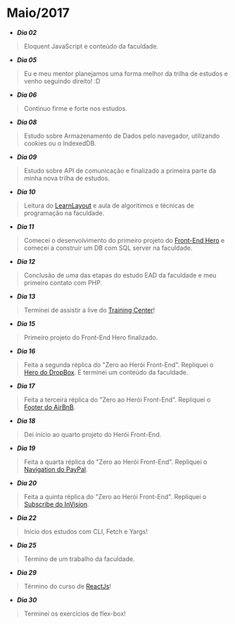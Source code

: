 Maio/2017
=========

- **_Dia 02_**
> Eloquent JavaScript e conteúdo da faculdade.

- **_Dia 05_**
> Eu e meu mentor planejamos uma forma melhor da trilha de estudos e venho seguindo direito! :D

- **_Dia 06_**
> Continuo firme e forte nos estudos. 

- **_Dia 08_**
> Estudo sobre Armazenamento de Dados pelo navegador, utilizando cookies ou o IndexedDB.

- **_Dia 09_**
> Estudo sobre API de comunicação e finalizado a primeira parte da minha nova trilha de estudos.

- **_Dia 10_**
> Leitura do [LearnLayout](http://pt-br.learnlayout.com/) e aula de algoritimos e técnicas de programação na faculdade.

- **_Dia 11_**
> Comecei o desenvolvimento do primeiro projeto do [Front-End Hero]() e comecei a construir um DB com SQL server na faculdade.

- **_Dia 12_**
> Conclusão de uma das etapas do estudo EAD da faculdade e meu primeiro contato com PHP.

- **_Dia 13_**
> Terminei de assistir a live do [Training Center](https://www.youtube.com/watch?v=k5Zz-m1i8f0)!

- **_Dia 15_**
> Primeiro projeto do Front-End Hero finalizado.

- **_Dia 16_**
> Feita a segunda réplica do "Zero ao Herói Front-End". Repliquei o [Hero do DropBox](http://codepen.io/gabriel-brito/full/xdzPZa/). E terminei um conteúdo da faculdade.

- **_Dia 17_**
> Feita a terceira réplica do "Zero ao Herói Front-End". Repliquei o [Footer do AirBnB](https://codepen.io/gabriel-brito/full/aWaWqm/).

- **_Dia 18_**
> Dei início ao quarto projeto do Herói Front-End.

- **_Dia 19_**
> Feita a quarta réplica do "Zero ao Herói Front-End". Repliquei o [Navigation do PayPal](http://codepen.io/gabriel-brito/full/zwmqBO/).

- **_Dia 20_**
> Feita a quinta réplica do "Zero ao Herói Front-End". Repliquei o [Subscribe do InVision](https://codepen.io/gabriel-brito/full/aWQwWp/).

- **_Dia 22_**
> Início dos estudos com CLI, Fetch e Yargs!

- **_Dia 25_**
> Término de um trabalho da faculdade.

- **_Dia 29_**
> Término do curso de [ReactJs](http://jscasts.teachable.com/)!

- **_Dia 30_**
> Terminei os exercícios de flex-box!